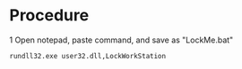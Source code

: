 # Procedure
1 Open notepad, paste command, and save as "LockMe.bat"
```
rundll32.exe user32.dll,LockWorkStation
```
